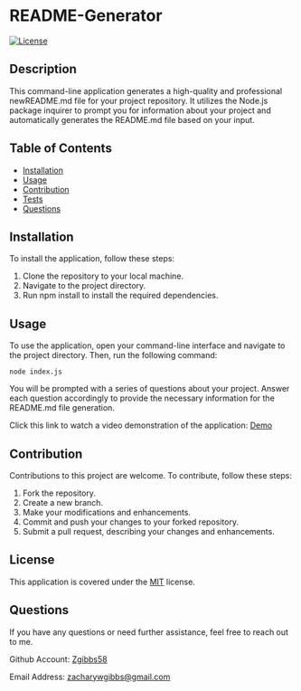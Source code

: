   # README-Generator
  [![License](https://img.shields.io/badge/License-MIT-yellow.svg)](https://opensource.org/licenses/MIT)
  
  ## Description
  This command-line application generates a high-quality and professional newREADME.md file for your project repository. It utilizes the Node.js package inquirer to prompt you for information about your project and automatically generates the README.md file based on your input.

  ## Table of Contents
  - [Installation](#installation)
  - [Usage](#usage)
  - [Contribution](#contribution)
  - [Tests](#tests)
  - [Questions](#questions)
  
  ## Installation
  To install the application, follow these steps:

  1. Clone the repository to your local machine.
  2. Navigate to the project directory.
  3. Run npm install to install the required dependencies.

  ## Usage
  To use the application, open your command-line interface and navigate to the project directory. Then, run the following command:
  ```
  node index.js
  ```
  You will be prompted with a series of questions about your project. Answer each question accordingly to provide the necessary information for the README.md file generation.

  Click this link to watch a video demonstration of the application: [Demo](https://drive.google.com/file/d/10AV6LpCZqkW60vsBKNeWJ1GJO8LHJo8R/view)

  ## Contribution
  Contributions to this project are welcome. To contribute, follow these steps:

  1. Fork the repository.
  2. Create a new branch.
  3. Make your modifications and enhancements.
  4. Commit and push your changes to your forked repository.
  5. Submit a pull request, describing your changes and enhancements.
  ## License

  This application is covered under the [MIT](https://opensource.org/licenses/https://opensource.org/licenses/MIT) license.

  ## Questions

  If you have any questions or need further assistance, feel free to reach out to me.

  Github Account: [Zgibbs58](https://github.com/Zgibbs58)
  
  Email Address: [zacharywgibbs@gmail.com](mailto:zacharywgibbs@gmail.com)
  
  

